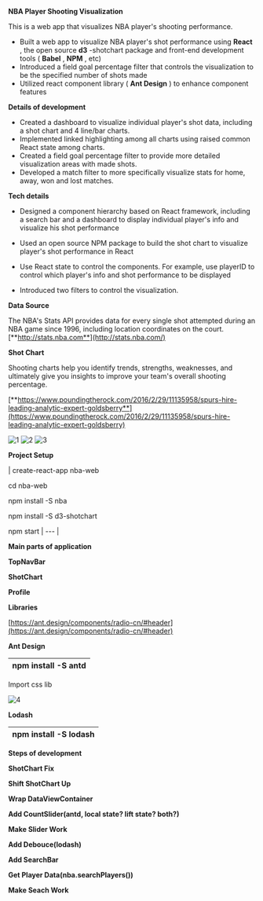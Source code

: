 **NBA Player Shooting Visualization**

This is a web app that visualizes NBA player&#39;s shooting performance.

- Built a web app to visualize NBA player&#39;s shot performance using **React** , the open source **d3** -shotchart package and front-end development tools ( **Babel** , **NPM** , etc)
- Introduced a field goal percentage filter that controls the visualization to be the specified number of shots made
- Utilized react component library ( **Ant Design** ) to enhance component features

**Details of development**

- Created a dashboard to visualize individual player&#39;s shot data, including a shot chart and 4 line/bar charts.
- Implemented linked highlighting among all charts using raised common React state among charts.
- Created a field goal percentage filter to provide more detailed visualization areas with made shots.
- Developed a match filter to more specifically visualize stats for home, away, won and lost matches.

**Tech details**

- Designed a component hierarchy based on React framework, including a search bar and a dashboard to display individual player&#39;s info and visualize his shot performance

- Used an open source NPM package to build the shot chart to visualize player&#39;s shot performance in React

- Use React state to control the components. For example, use playerID to control which player&#39;s info and shot performance to be displayed

- Introduced two filters to control the visualization.

**Data Source**

The NBA&#39;s Stats API provides data for every single shot attempted during an NBA game since 1996, including location coordinates on the court. [**http://stats.nba.com**](http://stats.nba.com/)

**Shot Chart**

Shooting charts help you identify trends, strengths, weaknesses, and ultimately give you insights to improve your team&#39;s overall shooting percentage.

[**https://www.poundingtherock.com/2016/2/29/11135958/spurs-hire-leading-analytic-expert-goldsberry**](https://www.poundingtherock.com/2016/2/29/11135958/spurs-hire-leading-analytic-expert-goldsberry)
 

![1](https://user-images.githubusercontent.com/6482545/37437692-10981ce6-27c5-11e8-8fc8-04756841fdf8.jpg)
![2](https://user-images.githubusercontent.com/6482545/37437693-10adbf9c-27c5-11e8-8258-478b3ebec0b9.jpg)
![3](https://user-images.githubusercontent.com/6482545/37437694-10bd9bec-27c5-11e8-98fe-0e2d0c976718.jpg)

**Project Setup**

| create-react-app nba-web


cd nba-web

npm install -S nba


npm install -S d3-shotchart


npm start 
| --- |

**Main parts of application**

**TopNavBar**

**ShotChart**

**Profile**

**Libraries**

[https://ant.design/components/radio-cn/#header](https://ant.design/components/radio-cn/#header)

**Ant Design**

| npm install -S antd |
| --- |

Import css lib



![4](https://user-images.githubusercontent.com/6482545/37437695-10cf16f6-27c5-11e8-9c16-0e892870677d.jpg)


**Lodash**

| npm install -S lodash |
| --- |

**Steps of development**

**ShotChart Fix**

**Shift ShotChart Up**

**Wrap DataViewContainer**

**Add CountSlider(antd, local state? lift state? both?)**

**Make Slider Work**

**Add Debouce(lodash)**

**Add SearchBar**

**Get Player Data(nba.searchPlayers())**

**Make Seach Work**

